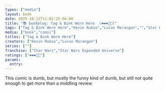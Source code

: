 ```yaml
---
types: ["media"]
layout: book
date: 2025-10-22T11:02:25-04:00
title: "📚 bookblog: Tag & Bink Were Here  (❤️❤️❤️🖤🖤)"
tags: ["Tag & Bink Were Here","Kevin Rubio","Lucas Marangon","","Star Wars","Star Wars Expanded Universe"]
media: ["book","comic"]
titles: ["Tag & Bink Were Here"]
creators: ["Kevin Rubio","Lucas Marangon"]
series: [""]
franchise: ["Star Wars","Star Wars Expanded Universe"]
ratings: ["❤️❤️❤️🖤🖤"]
params:
  entry: 
---
```


This comic is dumb, but mostly the funny kind of dumb, but still not quite enough to get more than a middling review.